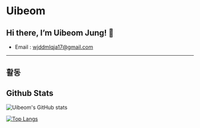 # Uibeom

## Hi there, I’m Uibeom Jung! 👋

- Email : wjddmlqja17@gmail.com

---

## 활동

## Github Stats

![Uibeom's GitHub stats](https://github-readme-stats.vercel.app/api?username=uibeom0210)

[![Top Langs](https://github-readme-stats.vercel.app/api/top-langs/?username=uibeom0210&langs_count=10&layout=compact)]()

